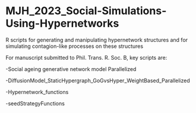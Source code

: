 # MJH_2023_Social-Simulations-Using-Hypernetworks
R scripts for generating and manipulating hypernetwork structures and for simulating contagion-like processes on these structures

For manuscript submitted to Phil. Trans. R. Soc. B, key scripts are:

-Social ageing generative network model Parallelized

-DiffusionModel_StaticHypergraph_GoGvsHyper_WeightBased_Parallelized

-Hypernetwork_functions

-seedStrategyFunctions
